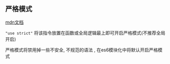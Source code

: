 ## 严格模式

[mdn文档](https://developer.mozilla.org/zh-CN/docs/Web/JavaScript/Reference/Strict_mode) 

`"use strict"`  将该指令放置在函数或全局逻辑最上即可开启严格模式(不推荐全局开启)

严格模式将禁用掉一些不安全, 不规范的语法 , 在es6模块化中将默认开启严格模式